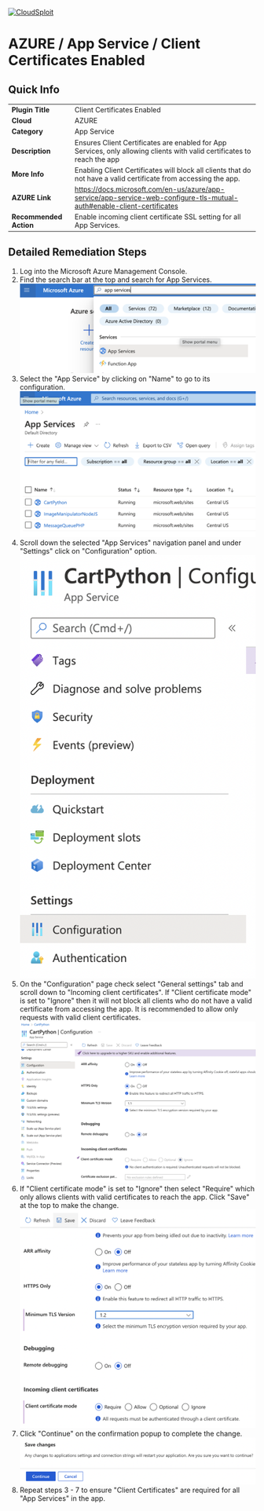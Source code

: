 [![CloudSploit](https://cloudsploit.com/img/logo-new-big-text-100.png "CloudSploit")](https://cloudsploit.com)

# AZURE / App Service / Client Certificates Enabled

## Quick Info

| | |
|-|-|
| **Plugin Title** | Client Certificates Enabled |
| **Cloud** | AZURE |
| **Category** | App Service |
| **Description** | Ensures Client Certificates are enabled for App Services, only allowing clients with valid certificates to reach the app |
| **More Info** | Enabling Client Certificates will block all clients that do not have a valid certificate from accessing the app. |
| **AZURE Link** | https://docs.microsoft.com/en-us/azure/app-service/app-service-web-configure-tls-mutual-auth#enable-client-certificates |
| **Recommended Action** | Enable incoming client certificate SSL setting for all App Services. |

## Detailed Remediation Steps

1. Log into the Microsoft Azure Management Console.
2. Find the search bar at the top and search for App Services. </br> <img src="/resources/azure/appservice/client-certificates-enabled/step2.png"/>
3. Select the "App Service" by clicking on "Name" to go to its configuration.</br> <img src="/resources/azure/appservice/client-certificates-enabled/step3.png"/>
4. Scroll down the selected "App Services" navigation panel and under "Settings" click on "Configuration" option.</br> <img src="/resources/azure/appservice/client-certificates-enabled/step4.png"/>
5. On the "Configuration" page check select "General settings" tab and scroll down to "Incoming client certificates". If "Client certificate mode" is set to  "Ignore" then it will not block all clients who do not have a valid certificate from accessing the app. It is recommended to allow only requests with valid client certificates.</br> <img src="/resources/azure/appservice/client-certificates-enabled/step5.png"/>
6. If "Client certificate mode" is set to  "Ignore" then select "Require" which only allows clients with valid certificates to reach the app. Click "Save" at the top to make the change.</br> <img src="/resources/azure/appservice/client-certificates-enabled/step6.png"/>
7. Click "Continue" on the confirmation popup to complete the change.</br> <img src="/resources/azure/appservice/client-certificates-enabled/step7.png"/>
8. Repeat steps 3 - 7 to ensure "Client Certificates" are required for all "App Services" in the app. </br>
